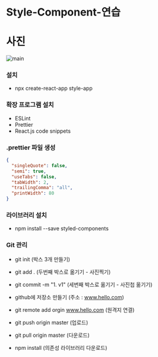 # Style-Component-연습

# 사진

![main](https://kkukowiki.kr/images/2/27/%EB%85%B8%EC%A7%84%EA%B5%AC.jp)

### 설치

- npx create-react-app style-app

### 확장 프로그램 설치

- ESLint
- Prettier
- React.js code snippets

### .prettier 파일 생성

```json
{
  "singleQuote": false,
  "semi": true,
  "useTabs": false,
  "tabWidth": 2,
  "trailingComma": "all",
  "printWidth": 80
}
```

### 라이브러리 설치

- npm install --save styled-components

### Git 관리

- git init (박스 3개 만들기)
- git add . (두번째 박스로 옮기기 - 사진찍기)
- git commit -m "1. v1" (세번째 박스로 옮기기 - 사진첩 옮기기)

- github에 저장소 만들기 (주소 : www.hello.com)

- git remote add orgin www.hello.com (원격지 연결)
- git push origin master (업로드)

- git pull origin master (다운로드)
- npm install (의존성 라이브러리 다운로드)
